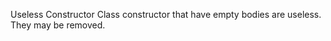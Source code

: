 Useless Constructor
Class constructor that have empty bodies are useless. They may be removed.

<?php

class X {
    function __construct() {
        // Do nothing
    }
}

class Y extends X {
    // Useful constructor, as it prevents usage of the parent
    function __construct() {
        // Do nothing
    }
}

?>
